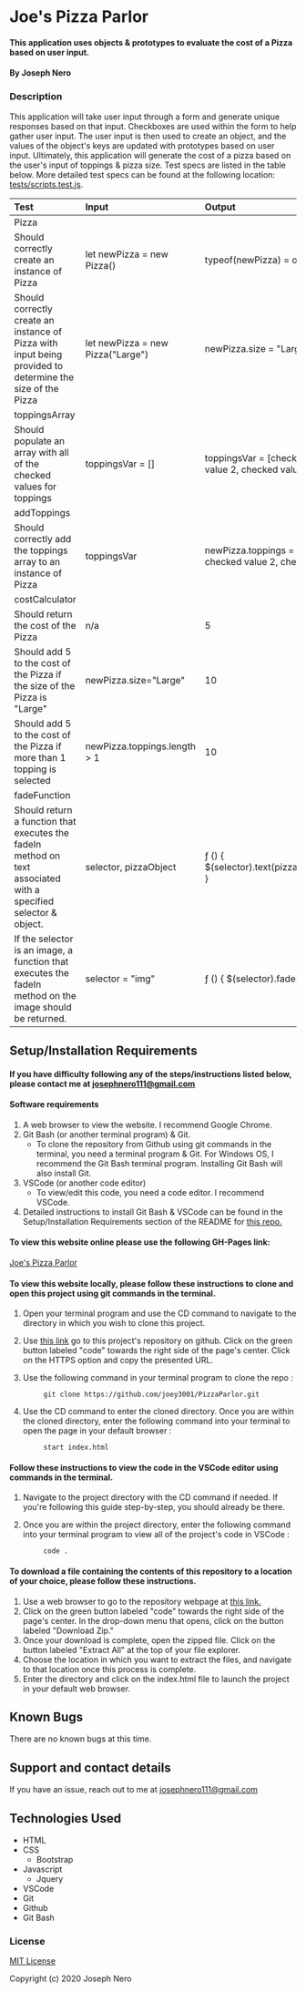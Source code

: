 # Joe's Pizza Parlor

#### This application uses objects & prototypes to evaluate the cost of a Pizza based on user input. 

#### By Joseph Nero 

### Description

This application will take user input through a form and generate unique responses based on that input. Checkboxes are used within the form to help gather user input. The user input is then used to create an object, and the values of the object's keys are updated with prototypes based on user input. Ultimately, this application will generate the cost of a pizza based on the user's input of toppings & pizza size. Test specs are listed in the table below. More detailed test specs can be found at the following location: [tests/scripts.test.js](https://github.com/joey3001/PizzaParlor/blob/master/tests/scripts.test.js). 

| Test | Input | Output |
| :--------------------------- | :--------------------------------- | :---------------- | 
| Pizza|||
| Should correctly create an instance of Pizza | let newPizza = new Pizza() | typeof(newPizza) = object | 
| Should correctly create an instance of Pizza with input being provided to determine the size of the Pizza | let newPizza = new Pizza("Large") | newPizza.size = "Large" | 
| toppingsArray|||
| Should populate an array with all of the checked values for toppings | toppingsVar = [] | toppingsVar = [checked value 1, checked value 2, checked value 3...]| 
| addToppings |||
| Should correctly add the toppings array to an instance of Pizza | toppingsVar | newPizza.toppings = [checked value 1, checked value 2, checked value 3.....]| 
| costCalculator |||
| Should return the cost of the Pizza | n/a | 5 | 
| Should add 5 to the cost of the Pizza if the size of the Pizza is "Large" | newPizza.size="Large" | 10 | 
| Should add 5 to the cost of the Pizza if more than 1 topping is selected | newPizza.toppings.length > 1 | 10 | 
| fadeFunction |||
| Should return a function that executes the fadeIn method on text associated with a specified selector & object. | selector, pizzaObject | ƒ () { $(selector).text(pizzaObject.cost).fadeIn(); } |
| If the selector is an image, a function that executes the fadeIn method on the image should be returned. | selector = "img" | ƒ () { $(selector).fadeIn(); } |

## Setup/Installation Requirements
#### If you have difficulty following any of the steps/instructions listed below, please contact me at josephnero111@gmail.com 

#### Software requirements 

1. A web browser to view the website. I recommend Google Chrome.
2. Git Bash (or another terminal program) & Git.  
    - To clone the repository from Github using git commands in the terminal, you need a terminal program & Git. For Windows OS, I recommend the Git Bash terminal program. Installing Git Bash will also install Git. 
3. VSCode (or another code editor)
    - To view/edit this code, you need a code editor. I recommend VSCode. 
4. Detailed instructions to install Git Bash & VSCode can be found in the Setup/Installation Requirements section of the README for [this repo.](https://github.com/joey3001/first-friday-project)

#### To view this website online please use the following GH-Pages link: 

[Joe's Pizza Parlor](https://joey3001.github.io/PizzaParlor/)

#### To view this website locally, please follow these instructions to clone and open this project using git commands in the terminal. 

1. Open your terminal program and use the CD command to navigate to the directory in which you wish to clone this project. 
2. Use [this link](https://github.com/joey3001/PizzaParlor) go to this project's repository on github. Click on the green button labeled "code" towards the right side of the page's center. Click on the HTTPS option and copy the presented URL. 
3. Use the following command in your terminal program to clone the repo :

            git clone https://github.com/joey3001/PizzaParlor.git

7. Use the CD command to enter the cloned directory. Once you are within the cloned directory, enter the following command into your terminal to open the page in your default browser : 

            start index.html 

#### Follow these instructions to view the code in the VSCode editor using commands in the terminal. 

1. Navigate to the project directory with the CD command if needed. If you're following this guide step-by-step, you should already be there. 
2. Once you are within the project directory, enter the following command into your terminal program to view all of the project's code in VSCode : 

            code . 

#### To download a file containing the contents of this repository to a location of your choice, please follow these instructions. 

1. Use a web browser to go to the repository webpage at [this link.](https://github.com/joey3001/PizzaParlor)
2. Click on the green button labeled "code" towards the right side of the page's center. In the drop-down menu that opens, click on the button labeled "Download Zip."
3. Once your download is complete, open the zipped file. Click on the button labeled "Extract All" at the top of your file explorer. 
4. Choose the location in which you want to extract the files, and navigate to that location once this process is complete. 
5. Enter the directory and click on the index.html file to launch the project in your default web browser. 

## Known Bugs

There are no known bugs at this time. 

## Support and contact details

If you have an issue, reach out to me at josephnero111@gmail.com

## Technologies Used

  * HTML 
  * CSS
    - Bootstrap
  * Javascript
    - Jquery 
  * VSCode 
  * Git
  * Github 
  * Git Bash

### License

[MIT License](https://choosealicense.com/licenses/mit/)

Copyright (c) 2020 Joseph Nero 
